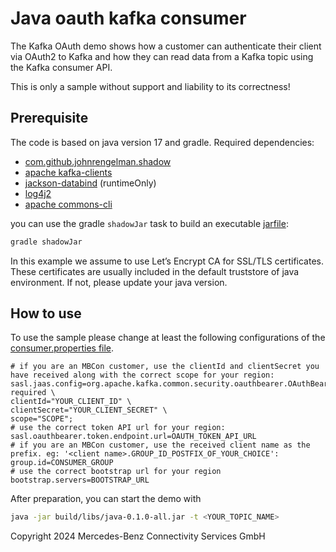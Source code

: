 Java oauth kafka consumer
===================

The Kafka OAuth demo shows how a customer can authenticate their client via OAuth2 to Kafka and how they can read data
from a Kafka topic using the Kafka consumer API.

This is only a sample without support and liability to its correctness!

Prerequisite
------------

The code is based on java version 17 and gradle. Required dependencies:

* [com.github.johnrengelman.shadow](https://github.com/johnrengelman/shadow)
* [apache kafka-clients](https://kafka.apache.org/documentation/)
* [jackson-databind](https://mvnrepository.com/artifact/com.fasterxml.jackson.core/jackson-databind) (runtimeOnly)
* [log4j2](https://logging.apache.org/log4j/2.x/)
* [apache commons-cli](https://commons.apache.org/proper/commons-cli/index.html)

you can use the gradle `shadowJar` task to build an executable [jarfile](build/libs/java-0.1.0-all.jar):

```bash
gradle shadowJar
```


In this example we assume to use Let’s Encrypt CA for SSL/TLS certificates. These certificates are usually included in the default 
truststore of java environment. If not, please update your java version.


How to use
----------

To use the sample please change at least the following configurations of the [consumer.properties file](consumer.properties).

```properties
# if you are an MBCon customer, use the clientId and clientSecret you have received along with the correct scope for your region:
sasl.jaas.config=org.apache.kafka.common.security.oauthbearer.OAuthBearerLoginModule required \
clientId="YOUR_CLIENT_ID" \
clientSecret="YOUR_CLIENT_SECRET" \
scope="SCOPE";
# use the correct token API url for your region:
sasl.oauthbearer.token.endpoint.url=OAUTH_TOKEN_API_URL
# if you are an MBCon customer, use the received client name as the prefix. eg: '<client name>.GROUP_ID_POSTFIX_OF_YOUR_CHOICE':
group.id=CONSUMER_GROUP
# use the correct bootstrap url for your region
bootstrap.servers=BOOTSTRAP_URL
```

After preparation, you can start the demo with

```bash
java -jar build/libs/java-0.1.0-all.jar -t <YOUR_TOPIC_NAME>
```

Copyright 2024 Mercedes-Benz Connectivity Services GmbH
